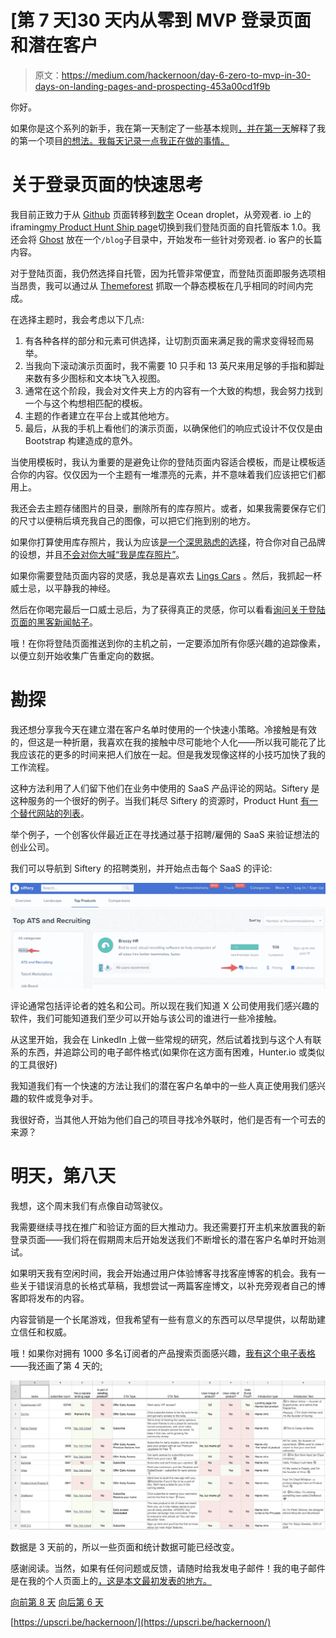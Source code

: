 # [第 7 天]30 天内从零到 MVP 登录页面和潜在客户

> 原文：<https://medium.com/hackernoon/day-6-zero-to-mvp-in-30-days-on-landing-pages-and-prospecting-453a00cd1f9b>

你好。

如果你是这个系列的新手，我在第一天制定了一些基本规则[，并在第一天](https://hackernoon.com/day-0-zero-to-mvp-in-30-days-31c83db6aadf)解释了我的第一个项目[的想法。我每天记录一点我正在做的事情。](https://hackernoon.com/day-1-zero-to-mvp-in-30-days-idea-number-1-18536868e282)

# 关于登录页面的快速思考

我目前正致力于从 [Github](https://hackernoon.com/tagged/github) 页面转移到[数字](https://hackernoon.com/tagged/digital) Ocean droplet，从旁观者. io 上的 iframing[my Product Hunt Ship page](https://www.producthunt.com/upcoming/bystander-io)切换到我们登陆页面的自托管版本 1.0。我还会将 [Ghost](https://ghost.org/) 放在一个`/blog`子目录中，开始发布一些针对旁观者. io 客户的长篇内容。

对于登陆页面，我仍然选择自托管，因为托管非常便宜，而登陆页面即服务选项相当昂贵，我可以通过从 [Themeforest](https://themeforest.net/) 抓取一个静态模板在几乎相同的时间内完成。

在选择主题时，我会考虑以下几点:

1.  有各种各样的部分和元素可供选择，让切割页面来满足我的需求变得轻而易举。
2.  当我向下滚动演示页面时，我不需要 10 只手和 13 英尺来用足够的手指和脚趾来数有多少图标和文本块飞入视图。
3.  通常在这个阶段，我会对文件夹上方的内容有一个大致的构想，我会努力找到一个与这个构想相匹配的模板。
4.  主题的作者建立在平台上或其他地方。
5.  最后，从我的手机上看他们的演示页面，以确保他们的响应式设计不仅仅是由 Bootstrap 构建造成的意外。

当使用模板时，我认为重要的是避免让你的登陆页面内容适合模板，而是让模板适合你的内容。仅仅因为一个主题有一堆漂亮的元素，并不意味着我们应该把它们都用上。

我还会去主题存储图片的目录，删除所有的库存照片。或者，如果我需要保存它们的尺寸以便稍后填充我自己的图像，可以把它们拖到别的地方。

如果你打算使用库存照片，我认为应该[是一个深思熟虑的选择](https://www.seguetech.com/stock-photos-vs-real-photos/)，符合你对自己品牌的设想，并且[不会对你大喊“我是库存照片”](https://marketingexperiments.com/digital-advertising/stock-images-tested)。

如果你需要登陆页面内容的灵感，我总是喜欢去 [Lings Cars](https://www.lingscars.com/) 。然后，我抓起一杯威士忌，以平静我的神经。

然后在你喝完最后一口威士忌后，为了获得真正的灵感，你可以看看[询问关于登陆页面的黑客新闻帖子](https://hn.algolia.com/?query=%22ask%20hn%22%20best%20%22landing%20page%22&sort=byPopularity&prefix=false&page=0&dateRange=all&type=story)。

哦！在你将登陆页面推送到你的主机之前，一定要添加所有你感兴趣的追踪像素，以便立刻开始收集广告重定向的数据。

# 勘探

我还想分享我今天在建立潜在客户名单时使用的一个快速小策略。冷接触是有效的，但这是一种折磨，我喜欢在我的接触中尽可能地个人化——所以我可能花了比我应该花的更多的时间来把人们放在一起。但是我发现像这样的小技巧加快了我的工作流程。

这种方法利用了人们留下他们在业务中使用的 SaaS 产品评论的网站。Siftery 是这种服务的一个很好的例子。当我们耗尽 Siftery 的资源时，Product Hunt [有一个替代网站的列表](https://www.producthunt.com/alternatives/siftery)。

举个例子，一个创客伙伴最近正在寻找通过基于招聘/雇佣的 SaaS 来验证想法的创业公司。

我们可以导航到 Siftery 的招聘类别，并开始点击每个 SaaS 的评论:

![](img/32e98c685114be23bb2eed7a3b74f2e6.png)

评论通常包括评论者的姓名和公司。所以现在我们知道 X 公司使用我们感兴趣的软件，我们可能知道我们至少可以开始与该公司的谁进行一些冷接触。

从这里开始，我会在 LinkedIn 上做一些常规的研究，然后试着找到与这个人有联系的东西，并追踪公司的电子邮件格式(如果你在这方面有困难，Hunter.io 或类似的工具很好)

我知道我们有一个快速的方法让我们的潜在客户名单中的一些人真正使用我们感兴趣的软件或竞争对手。

我很好奇，当其他人开始为他们自己的项目寻找冷外联时，他们是否有一个可去的来源？

# 明天，第八天

我想，这个周末我们有点像自动驾驶仪。

我需要继续寻找在推广和验证方面的巨大推动力。我还需要打开主机来放置我的新登录页面——我们将在假期周末后开始发送我们不断增长的潜在客户名单时开始测试。

如果明天我有空闲时间，我会开始通过用户体验博客寻找客座博客的机会。我有一些关于错误消息的长格式草稿，我想尝试一两篇客座博文，以补充旁观者自己的博客即将发布的内容。

内容营销是一个长尾游戏，但我希望有一些有意义的东西可以尽早提供，以帮助建立信任和权威。

哦！如果你对拥有 1000 多名订阅者的产品搜索页面感兴趣，[我有这个电子表格](https://docs.google.com/spreadsheets/d/16eTsqYLK695K_SnOI6sE3mhww0P3b_8CRebH-SApcOw/edit#gid=0)——我还画了第 4 天的[:](/@modette/day-4-zero-to-mvp-in-30-days-landing-page-delays-3e05c38fdaea)

![](img/19c4351e6e78800586ba99dd528a3d01.png)

数据是 3 天前的，所以一些页面和统计数据可能已经改变。

感谢阅读。当然，如果有任何问题或反馈，请随时给我发电子邮件！我的电子邮件是在我的个人页面上的[，这是本文最初发表的地方。](http://matthewodette.com/day-2-zero-to-mvp-in-30-days-copy)

[向前第 8 天](/@modette/hello-all-e902e4dfb147)
[向后第 6 天](https://hackernoon.com/day-6-zero-to-mvp-in-30-days-a-first-look-at-bystander-io-80ebf900a727)

[https://upscri.be/hackernoon/](https://upscri.be/hackernoon/)